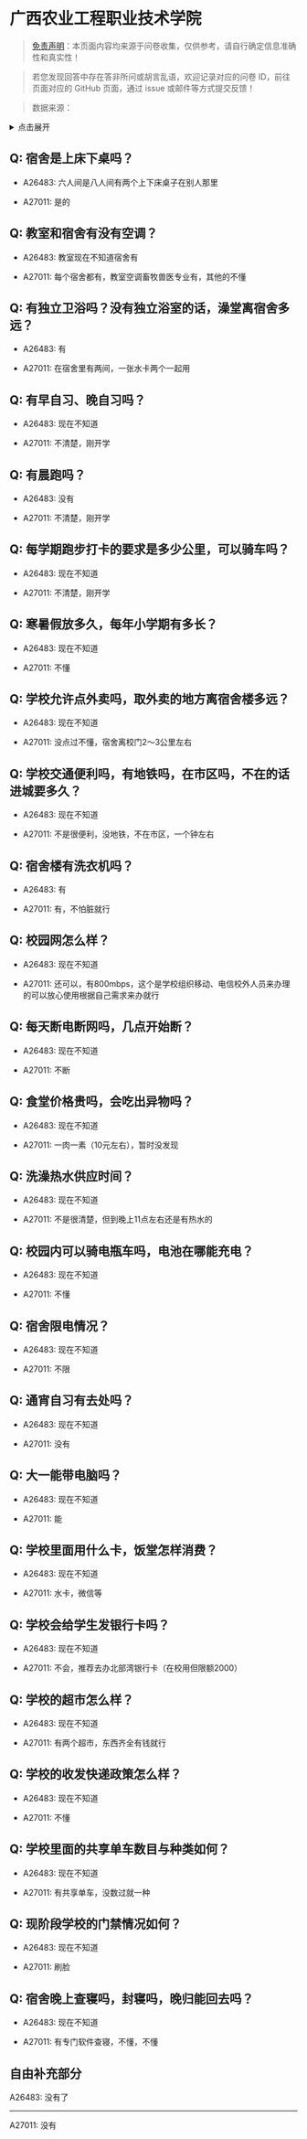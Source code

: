 # 广西农业工程职业技术学院

> [免责声明](https://colleges.chat/#_3)：本页面内容均来源于问卷收集，仅供参考，请自行确定信息准确性和真实性！

> 若您发现回答中存在答非所问或胡言乱语，欢迎记录对应的问卷 ID，前往页面对应的 GitHub 页面，通过 issue 或邮件等方式提交反馈！

> 数据来源：

<details><summary>点击展开</summary>
<ul>
<li>A26483: 3317517355@qq.com (2024 年 08 月)</li>
<li>A27011: 匿名 (2024 年 09 月)</li>
</ul>
</details>

## Q: 宿舍是上床下桌吗？

- A26483: 六人间是八人间有两个上下床桌子在别人那里

- A27011: 是的

## Q: 教室和宿舍有没有空调？

- A26483: 教室现在不知道宿舍有

- A27011: 每个宿舍都有，教室空调畜牧兽医专业有，其他的不懂

## Q: 有独立卫浴吗？没有独立浴室的话，澡堂离宿舍多远？

- A26483: 有

- A27011: 在宿舍里有两间，一张水卡两个一起用

## Q: 有早自习、晚自习吗？

- A26483: 现在不知道

- A27011: 不清楚，刚开学

## Q: 有晨跑吗？

- A26483: 没有

- A27011: 不清楚，刚开学

## Q: 每学期跑步打卡的要求是多少公里，可以骑车吗？

- A26483: 现在不知道

- A27011: 不清楚，刚开学

## Q: 寒暑假放多久，每年小学期有多长？

- A26483: 现在不知道

- A27011: 不懂

## Q: 学校允许点外卖吗，取外卖的地方离宿舍楼多远？

- A26483: 现在不知道

- A27011: 没点过不懂，宿舍离校门2～3公里左右

## Q: 学校交通便利吗，有地铁吗，在市区吗，不在的话进城要多久？

- A26483: 现在不知道

- A27011: 不是很便利，没地铁，不在市区，一个钟左右

## Q: 宿舍楼有洗衣机吗？

- A26483: 有

- A27011: 有，不怕脏就行

## Q: 校园网怎么样？

- A26483: 现在不知道

- A27011: 还可以，有800mbps，这个是学校组织移动、电信校外人员来办理的可以放心使用根据自己需求来办就行

## Q: 每天断电断网吗，几点开始断？

- A26483: 现在不知道

- A27011: 不断

## Q: 食堂价格贵吗，会吃出异物吗？

- A26483: 现在不知道

- A27011: 一肉一素（10元左右），暂时没发现

## Q: 洗澡热水供应时间？

- A26483: 现在不知道

- A27011: 不是很清楚，但到晚上11点左右还是有热水的

## Q: 校园内可以骑电瓶车吗，电池在哪能充电？

- A26483: 现在不知道

- A27011: 不懂

## Q: 宿舍限电情况？

- A26483: 现在不知道

- A27011: 不限

## Q: 通宵自习有去处吗？

- A26483: 现在不知道

- A27011: 没有

## Q: 大一能带电脑吗？

- A26483: 现在不知道

- A27011: 能

## Q: 学校里面用什么卡，饭堂怎样消费？

- A26483: 现在不知道

- A27011: 水卡，微信等

## Q: 学校会给学生发银行卡吗？

- A26483: 现在不知道

- A27011: 不会，推荐去办北部湾银行卡（在校用但限额2000）

## Q: 学校的超市怎么样？

- A26483: 现在不知道

- A27011: 有两个超市，东西齐全有钱就行

## Q: 学校的收发快递政策怎么样？

- A26483: 现在不知道

- A27011: 不懂

## Q: 学校里面的共享单车数目与种类如何？

- A26483: 现在不知道

- A27011: 有共享单车，没数过就一种

## Q: 现阶段学校的门禁情况如何？

- A26483: 现在不知道

- A27011: 刷脸

## Q: 宿舍晚上查寝吗，封寝吗，晚归能回去吗？

- A26483: 现在不知道

- A27011: 有专门软件查寝，不懂，不懂

## 自由补充部分

A26483: 没有了

***

A27011: 没有